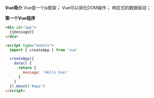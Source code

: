 **Vue简介**
Vue是一个js框架；
Vue可以简化DOM操作；
响应式的数据驱动；

**第一个Vue程序**




```html
<div id="app">
  {{message}}
</div>

<script type="module">
  import { createApp } from 'vue'

  createApp({
    data() {
      return {
        message: 'Hello Vue!'
      }
    }
  }).mount('#app')
</script>
```